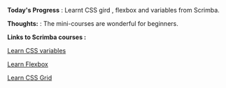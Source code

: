 **Today's Progress** : Learnt CSS gird , flexbox and variables from Scrimba. 

**Thoughts:** : The mini-courses are wonderful for beginners.

**Links to Scrimba courses :** 

[Learn CSS variables](https://scrimba.com/learn/cssvariables)

[Learn Flexbox](https://scrimba.com/learn/flexbox)

[Learn CSS Grid](https://scrimba.com/learn/cssgrid)